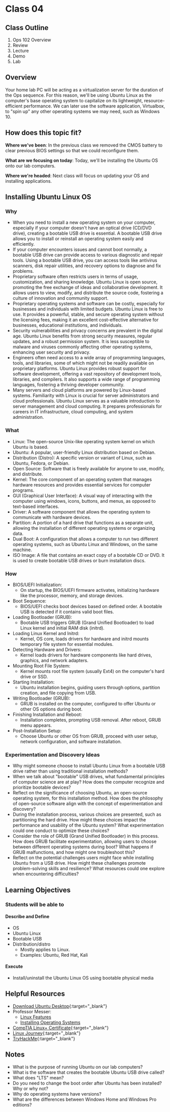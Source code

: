 # Class 04

## Class Outline

1. Ops 102 Overview
1. Review
1. Lecture
1. Demo
1. Lab 

## Overview

Your home lab PC will be acting as a virtualization server for the duration of the Ops sequence. For this reason, we'll be using Ubuntu Linux as the computer's base operating system to capitalize on its lightweight, resource-efficient performance. We can later use the software application, Virtualbox, to "spin up" any other operating systems we may need, such as Windows 10.

## How does this topic fit?

**Where we've been**:
In the previous class we removed the CMOS battery to clear previous BIOS settings so that we could reconfigure them.

**What are we focusing on today**:
Today, we'll be installing the Ubuntu OS onto our lab computers.

**Where we're headed**:
Next class will focus on updating your OS and installing applications.

## Installing Ubuntu Linux OS

### Why
- When you need to install a new operating system on your computer, especially if your computer doesn't have an optical drive (CD/DVD drive), creating a bootable USB drive is essential. A bootable USB drive allows you to install or reinstall an operating system easily and efficiently.
- If your computer encounters issues and cannot boot normally, a bootable USB drive can provide access to various diagnostic and repair tools. Using a bootable USB drive, you can access tools like antivirus scanners, disk repair utilities, and recovery options to diagnose and fix problems.
- Proprietary software often restricts users in terms of usage, customization, and sharing knowledge. Ubuntu Linux is open source, promoting the free exchange of ideas and collaborative development. It allows users to view, modify, and distribute the source code, fostering a culture of innovation and community support.
- Proprietary operating systems and software can be costly, especially for businesses and individuals with limited budgets. Ubuntu Linux is free to use. It provides a powerful, stable, and secure operating system without the licensing fees, making it an excellent cost-effective alternative for businesses, educational institutions, and individuals.
- Security vulnerabilities and privacy concerns are prevalent in the digital age. Ubuntu Linux benefits from strong security measures, regular updates, and a robust permission system. It is less susceptible to malware and viruses commonly affecting other operating systems, enhancing user security and privacy.
- Engineers often need access to a wide array of programming languages, tools, and libraries, some of which might not be readily available on proprietary platforms. Ubuntu Linux provides robust support for software development, offering a vast repository of development tools, libraries, and compilers. It also supports a wide range of programming languages, fostering a thriving developer community.
- Many servers and cloud platforms are powered by Linux-based systems. Familiarity with Linux is crucial for server administrators and cloud professionals. Ubuntu Linux serves as a valuable introduction to server management and cloud computing. It prepares professionals for careers in IT infrastructure, cloud computing, and system administration.

### What
- Linux: The open-source Unix-like operating system kernel on which Ubuntu is based.
- Ubuntu: A popular, user-friendly Linux distribution based on Debian.
- Distribution (Distro): A specific version or variant of Linux, such as Ubuntu, Fedora, or Debian.
- Open Source: Software that is freely available for anyone to use, modify, and distribute.
- Kernel: The core component of an operating system that manages hardware resources and provides essential services for computer programs.
- GUI (Graphical User Interface): A visual way of interacting with the computer using windows, icons, buttons, and menus, as opposed to text-based interfaces.
- Driver: A software component that allows the operating system to communicate with hardware devices.
- Partition: A portion of a hard drive that functions as a separate unit, allowing the installation of different operating systems or organizing data.
- Dual Boot: A configuration that allows a computer to run two different operating systems, such as Ubuntu Linux and Windows, on the same machine.
- ISO Image: A file that contains an exact copy of a bootable CD or DVD. It is used to create bootable USB drives or burn installation discs.

### How 
- BIOS/UEFI Initialization:
  - On startup, the BIOS/UEFI firmware activates, initializing hardware like the processor, memory, and storage devices.
- Boot Sequence:
  - BIOS/UEFI checks boot devices based on defined order. A bootable USB is detected if it contains valid boot files.
- Loading Bootloader (GRUB):
  - Bootable USB triggers GRUB (Grand Unified Bootloader) to load Linux kernel and initial RAM disk (initrd).
- Loading Linux Kernel and Initrd:
  - Kernel, OS core, loads drivers for hardware and initrd mounts temporary file system for essential modules.
- Detecting Hardware and Drivers:
  - Kernel loads drivers for hardware components like hard drives, graphics, and network adapters.
- Mounting Root File System:
  - Kernel mounts root file system (usually Ext4) on the computer's hard drive or SSD.
- Starting Installation:
  - Ubuntu installation begins, guiding users through options, partition creation, and file copying from USB.
- Writing Bootloader (GRUB):
  - GRUB is installed on the computer, configured to offer Ubuntu or other OS options during boot.
- Finishing Installation and Reboot:
  - Installation completes, prompting USB removal. After reboot, GRUB menu appears.
- Post-Installation Setup:
  - Choose Ubuntu or other OS from GRUB, proceed with user setup, network configuration, and software installation.

### Experimentation and Discovery Ideas
- Why might someone choose to install Ubuntu Linux from a bootable USB drive rather than using traditional installation methods?
- When we talk about "bootable" USB drives, what fundamental principles of computer science are at play? How does the computer recognize and prioritize bootable devices?
- Reflect on the significance of choosing Ubuntu, an open-source operating system, for this installation method. How does the philosophy of open-source software align with the concept of experimentation and discovery? 
- During the installation process, various choices are presented, such as partitioning the hard drive. How might these choices impact the performance and usability of the Ubuntu system? What experimentation could one conduct to optimize these choices?
- Consider the role of GRUB (Grand Unified Bootloader) in this process. How does GRUB facilitate experimentation, allowing users to choose between different operating systems during boot? What happens if GRUB malfunctions, and how might one troubleshoot this?
- Reflect on the potential challenges users might face while installing Ubuntu from a USB drive. How might these challenges promote problem-solving skills and resilience? What resources could one explore when encountering difficulties? 

## Learning Objectives

### Students will be able to

#### Describe and Define

- OS
- Ubuntu Linux
- Bootable USB
- Distribution/distro
  - Mostly applies to Linux.
  - Examples: Ubuntu, Red Hat, Kali

#### Execute

- Install/uninstall the Ubuntu Linux OS using bootable physical media

## Helpful Resources

- [Download Ubuntu Desktop](https://ubuntu.com/download/desktop){:target="_blank"}
- Professor Messer:
  - [Linux Features](https://www.professormesser.com/free-a-plus-training/220-1102/220-1102-video/linux-features-220-1102/)
  - [Installing Operating Systems](https://www.professormesser.com/free-a-plus-training/220-1102/220-1102-video/installing-operating-systems-comptia-a-220-1102-1-9/)
- [CompTIA Linux+ Certificate](https://www.comptia.org/certifications/linux){:target="_blank"}
- [Linux Journey](linuxjourney.com){:target="_blank"}
- [TryHackMe](https://tryhackme.com/hacktivities?tab=search&page=1&free=all&order=most-popular&difficulty=all&type=all&searchTxt=Linux){:target="_blank"}

## Notes

- What is the purpose of running Ubuntu on our lab computers?
- What is the software that creates the bootable Ubuntu USB drive called?
- What does "LTS" mean?
- Do you need to change the boot order after Ubuntu has been installed? Why or why not?
- Why do operating systems have versions?
- What are the differences between Windows Home and Windows Pro editions?